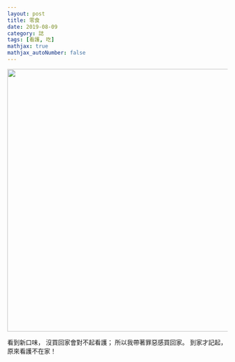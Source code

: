 ```yaml
---
layout: post
title: 零食
date: 2019-08-09
category: 誌 
tags: [看護, 吃]
mathjax: true
mathjax_autoNumber: false
---
```


<img src="https://doltegg.github.io/blog/assets/images/2019/snack.jpg" style="width:600px"/>


看到新口味，
沒買回家會對不起看護；
所以我帶著罪惡感買回家。
到家才記起，
原來看護不在家！
